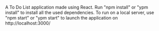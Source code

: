A To Do List application made using React.
Run "npm install" or "ypm install" to install all the used dependencies.
To run on a local server, use "npm start" or "ypm start" to launch the application on http://localhost:3000/
